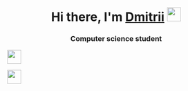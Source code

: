 <h1 align="center">Hi there, I'm <a href="https://www.youtube.com/watch?v=iik25wqIuFo" target="_blank">Dmitrii</a> 
<img src="https://github.com/blackcater/blackcater/raw/main/images/Hi.gif" height="32"/></h1>
<h3 align="center">Computer science student</h3>

<img src="https://komarev.com/ghpvc/?username=Dimitrius-dev" height="32"/></h1>

<img src="[![Typing SVG](https://readme-typing-svg.herokuapp.com?color=1FF73D&lines=I+am+a+student.+I+develop+software%2C+try+to+achieve+new+discoveries.)](https://git.io/typing-svg)" height="32"/></h1>
